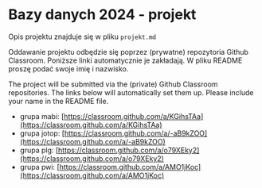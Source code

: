 # Bazy danych 2024 - projekt

Opis projektu znajduje się w pliku `projekt.md`



Oddawanie projektu odbędzie się poprzez (prywatne) repozytoria Github Classroom. Poniższe linki automatycznie je zakładają. W pliku README proszę podać swoje imię i nazwisko.

The project will be submitted via the (private) Github Classroom repositories. The links below will automatically set them up. Please include your name in the README file.

- grupa mabi: [https://classroom.github.com/a/KGihsTAa](https://classroom.github.com/a/KGihsTAa)
- grupa jotop: [https://classroom.github.com/a/-aB9kZOO](https://classroom.github.com/a/-aB9kZOO)
- grupa plg: [https://classroom.github.com/a/o79XEky2](https://classroom.github.com/a/o79XEky2)
- grupa pwi: [https://classroom.github.com/a/AMO1jKoc](https://classroom.github.com/a/AMO1jKoc)


